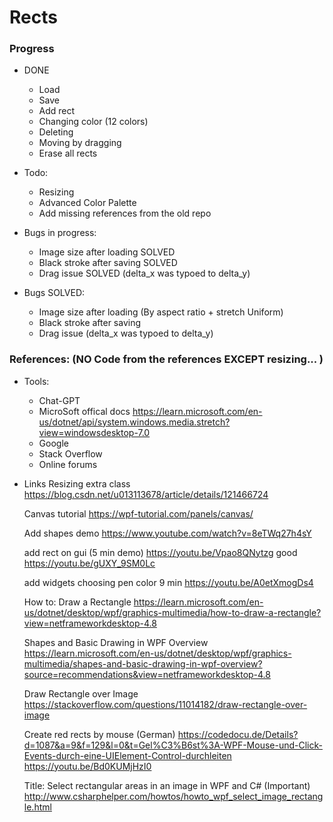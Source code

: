# Rects
### Progress
- DONE
  - Load
  - Save
  - Add rect 
  - Changing color (12 colors)
  - Deleting
  - Moving by dragging
  - Erase all rects
  
- Todo: 
  - Resizing
  - Advanced Color Palette
  - Add missing references from the old repo
  
- Bugs in progress:
  - Image size after loading SOLVED
  - Black stroke after saving SOLVED
  - Drag issue SOLVED (delta_x was typoed to delta_y)

- Bugs SOLVED:
  - Image size after loading (By aspect ratio + stretch Uniform)
  - Black stroke after saving 
  - Drag issue (delta_x was typoed to delta_y)

### References: (NO Code from the references EXCEPT resizing... )
- Tools:
  - Chat-GPT
  - MicroSoft offical docs https://learn.microsoft.com/en-us/dotnet/api/system.windows.media.stretch?view=windowsdesktop-7.0
  - Google
  - Stack Overflow
  - Online forums

- Links
    Resizing extra class
    https://blog.csdn.net/u013113678/article/details/121466724

    Canvas tutorial 
    https://wpf-tutorial.com/panels/canvas/

    Add shapes demo
    https://www.youtube.com/watch?v=8eTWq27h4sY

    add rect on gui (5 min demo)
    https://youtu.be/Vpao8QNytzg good 
    https://youtu.be/gUXY_9SM0Lc 


    add widgets choosing pen color 9 min
    https://youtu.be/A0etXmogDs4

    How to: Draw a Rectangle
    https://learn.microsoft.com/en-us/dotnet/desktop/wpf/graphics-multimedia/how-to-draw-a-rectangle?view=netframeworkdesktop-4.8

    Shapes and Basic Drawing in WPF Overview
    https://learn.microsoft.com/en-us/dotnet/desktop/wpf/graphics-multimedia/shapes-and-basic-drawing-in-wpf-overview?source=recommendations&view=netframeworkdesktop-4.8

    Draw Rectangle over Image
    https://stackoverflow.com/questions/11014182/draw-rectangle-over-image

    Create red rects by mouse (German)
    https://codedocu.de/Details?d=1087&a=9&f=129&l=0&t=Gel%C3%B6st%3A-WPF-Mouse-und-Click-Events-durch-eine-UIElement-Control-durchleiten
    https://youtu.be/Bd0KUMjHzI0

    Title: Select rectangular areas in an image in WPF and C# (Important)
    http://www.csharphelper.com/howtos/howto_wpf_select_image_rectangle.html
